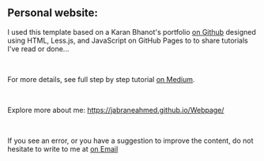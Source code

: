 ## Personal website: 


I used this template based on a Karan Bhanot's portfolio [on Github](https://github.com/kb22/kb22.github.io) designed using HTML, Less.js, and JavaScript on GitHub Pages to to share tutorials I've read or done...

&nbsp;

For more details, see full step by step tutorial [on Medium](https://medium.com/@evanca/set-up-your-portfolio-website-in-less-than-10-minutes-with-github-pages-d0efa8ff56fd).

&nbsp;

Explore more about me: https://jabraneahmed.github.io/Webpage/

&nbsp;

If you see an error, or you have a suggestion to improve the content, do not hesitate to write to me at [on Email](jabrane.ahmed13@gmail.com)


